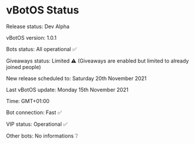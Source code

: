 # vBotOS Status

Release status: Dev Alpha

vBotOS version: 1.0.1

Bots status: All operational ✅

Giveaways status: Limited ⚠️ (Giveaways are enabled but limited to already joined people)

New release scheduled to: Saturday 20th November 2021

Last vBotOS update: Monday 15th November 2021

Time: GMT+01:00

Bot connection: Fast ✅

VIP status: Operational ✅

Other bots: No informations ❔
